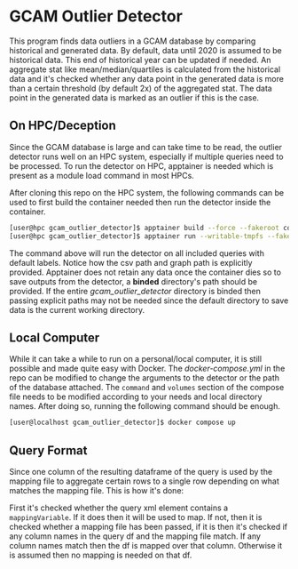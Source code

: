 # GCAM Outlier Detector

This program finds data outliers in a GCAM database by comparing historical and generated data. By default, data until 2020 is assumed to be historical data. This end of historical year can be updated if needed. An aggregate stat like mean/median/quartiles is calculated from the historical data and it's checked whether any data point in the generated data is more than a certain threshold (by default 2x) of the aggregated stat. The data point in the generated data is marked as an outlier if this is the case. 

## On HPC/Deception

Since the GCAM database is large and can take time to be read, the outlier detector runs well on an HPC system, especially if multiple queries need to be processed. To run the detector on HPC, apptainer is needed which is present as a module load command in most HPCs. 

After cloning this repo on the HPC system, the following commands can be used to first build the container needed then run the detector inside the container.

```bash
[user@hpc gcam_outlier_detector]$ apptainer build --force --fakeroot container.sif container.def
[user@hpc gcam_outlier_detector]$ apptainer run --writable-tmpfs --fakeroot --userns --compat --bind <path-to-database-directory>:/databases --bind <path-for-storing-results>:/data --cwd /gcam_outlier_detector container.sif -d /databases/<database-name> -n -1 --csv-path /data --graph-path /data <any-other-args>
```

The command above will run the detector on all included queries with default labels. Notice how the csv path and graph path is explicitly provided. Apptainer does not retain any data once the container dies so to save outputs from the detector, a **binded** directory's path should be provided. If the entire *gcam_outlier_detector* directory is binded then passing explicit paths may not be needed since the default directory to save data is the current working directory. 

## Local Computer

While it can take a while to run on a personal/local computer, it is still possible and made quite easy with Docker. The *docker-compose.yml* in the repo can be modified to change the arguments to the detector or the path of the database attached. The `command` and `volumes` section of the compose file needs to be modified according to your needs and local directory names. After doing so, running the following command should be enough.

```bash
[user@localhost gcam_outlier_detector]$ docker compose up
```

## Query Format

Since one column of the resulting dataframe of the query is used by the mapping file to aggregate certain rows to a single row depending on what matches the mapping file. This is how it's done:

First it's checked whether the query xml element contains a `mappingVariable`. If it does then it will be used to map. If not, then it is checked whether a mapping file has been passed, if it is then it's checked if any column names in the query df and the mapping file match. If any column names match then the df is mapped over that column. Otherwise it is assumed then no mapping is needed on that df. 